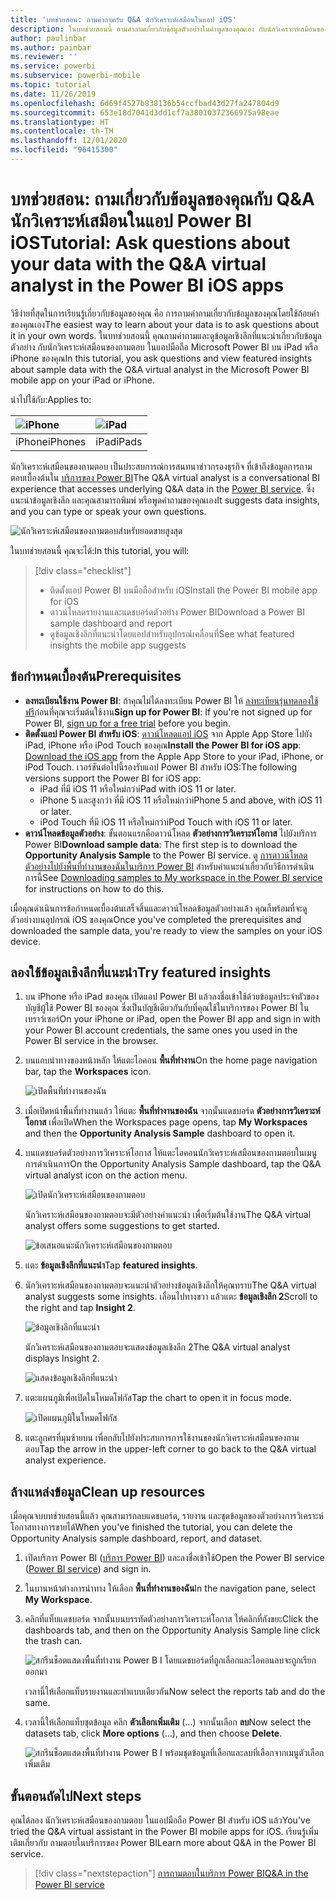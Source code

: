```yaml
---
title: 'บทช่วยสอน: ถามคำถามกับ Q&A นักวิเคราะห์เสมือนในแอป iOS'
description: ในบทช่วยสอนนี้ ถามคำถามเกี่ยวกับข้อมูลตัวอย่างในคำพูดของคุณเอง กับนักวิเคราะห์เสมือนของถามตอบ ในแอปมือถือ Power BI บนอุปกรณ์ iOS ของคุณ
author: paulinbar
ms.author: painbar
ms.reviewer: ''
ms.service: powerbi
ms.subservice: powerbi-mobile
ms.topic: tutorial
ms.date: 11/26/2019
ms.openlocfilehash: 6d69f4527b838136b54ccfbad43d27fa247804d9
ms.sourcegitcommit: 653e18d7041d3dd1cf7a38010372366975a98eae
ms.translationtype: HT
ms.contentlocale: th-TH
ms.lasthandoff: 12/01/2020
ms.locfileid: "96415300"
---
```

# <a name="tutorial-ask-questions-about-your-data-with-the-qa-virtual-analyst-in-the-power-bi-ios-apps"></a><span data-ttu-id="ded30-103">บทช่วยสอน: ถามเกี่ยวกับข้อมูลของคุณกับ Q&A นักวิเคราะห์เสมือนในแอป Power BI iOS</span><span class="sxs-lookup"><span data-stu-id="ded30-103">Tutorial: Ask questions about your data with the Q&A virtual analyst in the Power BI iOS apps</span></span>

<span data-ttu-id="ded30-104">วิธีง่ายที่สุดในการเรียนรู้เกี่ยวกับข้อมูลของคุณ คือ การถามคำถามเกี่ยวกับข้อมูลของคุณโดยใช้ถ้อยคำของคุณเอง</span><span class="sxs-lookup"><span data-stu-id="ded30-104">The easiest way to learn about your data is to ask questions about it in your own words.</span></span> <span data-ttu-id="ded30-105">ในบทช่วยสอนนี้ คุณถามคำถามและดูข้อมูลเชิงลึกที่แนะนำเกี่ยวกับข้อมูลตัวอย่าง กับนักวิเคราะห์เสมือนของถามตอบ ในแอปมือถือ Microsoft Power BI บน iPad หรือ iPhone ของคุณ</span><span class="sxs-lookup"><span data-stu-id="ded30-105">In this tutorial, you ask questions and view featured insights about sample data with the Q&A virtual analyst in the Microsoft Power BI mobile app on your iPad or iPhone.</span></span> 

<span data-ttu-id="ded30-106">นำไปใช้กับ:</span><span class="sxs-lookup"><span data-stu-id="ded30-106">Applies to:</span></span>

| ![iPhone](./media/tutorial-mobile-apps-ios-qna/iphone-logo-50-px.png) | ![iPad](./media/tutorial-mobile-apps-ios-qna/ipad-logo-50-px.png) |
|:--- |:--- |
| <span data-ttu-id="ded30-109">iPhone</span><span class="sxs-lookup"><span data-stu-id="ded30-109">iPhones</span></span> |<span data-ttu-id="ded30-110">iPad</span><span class="sxs-lookup"><span data-stu-id="ded30-110">iPads</span></span> |

<span data-ttu-id="ded30-111">นักวิเคราะห์เสมือนของถามตอบ เป็นประสบการณ์การสนทนาข่าวกรองธุรกิจ ที่เข้าถึงข้อมูลการถามตอบเบื้องต้นใน [บริการของ Power BI](https://powerbi.com)</span><span class="sxs-lookup"><span data-stu-id="ded30-111">The Q&A virtual analyst is a conversational BI experience that accesses underlying Q&A data in the [Power BI service](https://powerbi.com).</span></span> <span data-ttu-id="ded30-112">ซึ่งแนะนำข้อมูลเชิงลึก และคุณสามารถพิมพ์ หรือพูดคำถามของคุณเอง</span><span class="sxs-lookup"><span data-stu-id="ded30-112">It suggests data insights, and you can type or speak your own questions.</span></span>

![นักวิเคราะห์เสมือนของถามตอบสำหรับยอดขายสูงสุด](./media/tutorial-mobile-apps-ios-qna/power-bi-ios-q-n-a-top-sale-intro.png)

<span data-ttu-id="ded30-114">ในบทช่วยสอนนี้ คุณจะได้:</span><span class="sxs-lookup"><span data-stu-id="ded30-114">In this tutorial, you will:</span></span>

> [!div class="checklist"]
> * <span data-ttu-id="ded30-115">ติดตั้งแอป Power BI บนมือถือสำหรับ iOS</span><span class="sxs-lookup"><span data-stu-id="ded30-115">Install the Power BI mobile app for iOS</span></span>
> * <span data-ttu-id="ded30-116">ดาวน์โหลดรายงานและแดชบอร์ดตัวอย่าง Power BI</span><span class="sxs-lookup"><span data-stu-id="ded30-116">Download a Power BI sample dashboard and report</span></span>
> * <span data-ttu-id="ded30-117">ดูข้อมูลเชิงลึกที่แนะนำโดยแอปสำหรับอุปกรณ์เคลื่อนที่</span><span class="sxs-lookup"><span data-stu-id="ded30-117">See what featured insights the mobile app suggests</span></span>

## <a name="prerequisites"></a><span data-ttu-id="ded30-118">ข้อกำหนดเบื้องต้น</span><span class="sxs-lookup"><span data-stu-id="ded30-118">Prerequisites</span></span>

* <span data-ttu-id="ded30-119">**ลงทะเบียนใช้งาน Power BI**: ถ้าคุณไม่ได้ลงทะเบียน Power BI ให้ [ลงทะเบียนรุ่นทดลองใช้ฟรี](https://app.powerbi.com/signupredirect?pbi_source=web)ก่อนที่คุณจะเริ่มต้นใช้งาน</span><span class="sxs-lookup"><span data-stu-id="ded30-119">**Sign up for Power BI**: If you're not signed up for Power BI, [sign up for a free trial](https://app.powerbi.com/signupredirect?pbi_source=web) before you begin.</span></span>
* <span data-ttu-id="ded30-120">**ติดตั้งแอป Power BI สำหรับ iOS**: [ดาวน์โหลดแอป iOS](https://apps.apple.com/app/microsoft-power-bi/id929738808) จาก Apple App Store ไปยัง iPad, iPhone หรือ iPod Touch ของคุณ</span><span class="sxs-lookup"><span data-stu-id="ded30-120">**Install the Power BI for iOS app**: [Download the iOS app](https://apps.apple.com/app/microsoft-power-bi/id929738808) from the Apple App Store to your iPad, iPhone, or iPod Touch.</span></span> <span data-ttu-id="ded30-121">เวอร์ชันต่อไปนี้รองรับแอป Power BI สำหรับ iOS:</span><span class="sxs-lookup"><span data-stu-id="ded30-121">The following versions support the Power BI for iOS app:</span></span>
  * <span data-ttu-id="ded30-122">iPad ที่มี iOS 11 หรือใหม่กว่า</span><span class="sxs-lookup"><span data-stu-id="ded30-122">iPad with iOS 11 or later.</span></span>
  * <span data-ttu-id="ded30-123">iPhone 5 และสูงกว่า ที่มี iOS 11 หรือใหม่กว่า</span><span class="sxs-lookup"><span data-stu-id="ded30-123">iPhone 5 and above, with iOS 11 or later.</span></span> 
  * <span data-ttu-id="ded30-124">iPod Touch ที่มี iOS 11 หรือใหม่กว่า</span><span class="sxs-lookup"><span data-stu-id="ded30-124">iPod Touch with iOS 11 or later.</span></span>
* <span data-ttu-id="ded30-125">**ดาวน์โหลดข้อมูลตัวอย่าง**: ขั้นตอนแรกคือดาวน์โหลด **ตัวอย่างการวิเคราะห์โอกาส** ไปยังบริการ Power BI</span><span class="sxs-lookup"><span data-stu-id="ded30-125">**Download sample data**: The first step is to download the **Opportunity Analysis Sample** to the Power BI service.</span></span> <span data-ttu-id="ded30-126">ดู [การดาวน์โหลดตัวอย่างไปยังพื้นที่ทำงานของฉันในบริการ Power BI](./mobile-apps-download-samples.md) สำหรับคำแนะนำเกี่ยวกับวิธีการดำเนินการนี้</span><span class="sxs-lookup"><span data-stu-id="ded30-126">See [Downloading samples to My workspace in the Power BI service](./mobile-apps-download-samples.md) for instructions on how to do this.</span></span>


<span data-ttu-id="ded30-127">เมื่อคุณดำเนินการข้อกำหนดเบื้องต้นเสร็จสิ้นและดาวน์โหลดข้อมูลตัวอย่างแล้ว คุณก็พร้อมที่จะดูตัวอย่างบนอุปกรณ์ iOS ของคุณ</span><span class="sxs-lookup"><span data-stu-id="ded30-127">Once you've completed the prerequisites and downloaded the sample data, you're ready to view the samples on your iOS device.</span></span>

## <a name="try-featured-insights"></a><span data-ttu-id="ded30-128">ลองใช้ข้อมูลเชิงลึกที่แนะนำ</span><span class="sxs-lookup"><span data-stu-id="ded30-128">Try featured insights</span></span>
1. <span data-ttu-id="ded30-129">บน iPhone หรือ iPad ของคุณ เปิดแอป Power BI แล้วลงชื่อเข้าใช้ด้วยข้อมูลประจำตัวของบัญชีผู้ใช้ Power BI ของคุณ ซึ่งเป็นบัญชีเดียวกันกับที่คุณใช้ในบริการของ Power BI ในเบราว์เซอร์</span><span class="sxs-lookup"><span data-stu-id="ded30-129">On your iPhone or iPad, open the Power BI app and sign in with your Power BI account credentials, the same ones you used in the Power BI service in the browser.</span></span>

2. <span data-ttu-id="ded30-130">บนแถบนำทางของหน้าหลัก ให้แตะไอคอน **พื้นที่ทำงาน**</span><span class="sxs-lookup"><span data-stu-id="ded30-130">On the home page navigation bar, tap the  **Workspaces** icon.</span></span>

    ![เปิดพื้นที่ทำงานของฉัน](./media/tutorial-mobile-apps-ios-qna/power-bi-qna-open-myworkspace.png)

3. <span data-ttu-id="ded30-132">เมื่อเปิดหน้าพื้นที่ทำงานแล้ว ให้แตะ **พื้นที่ทำงานของฉัน** จากนั้นแดชบอร์ด **ตัวอย่างการวิเคราะห์โอกาส** เพื่อเปิด</span><span class="sxs-lookup"><span data-stu-id="ded30-132">When the Workspaces page opens, tap **My Workspaces** and then the **Opportunity Analysis Sample** dashboard to open it.</span></span>


3. <span data-ttu-id="ded30-133">บนแดชบอร์ดตัวอย่างการวิเคราะห์โอกาส ให้แตะไอคอนนักวิเคราะห์เสมือนของถามตอบในเมนูการดำเนินการ</span><span class="sxs-lookup"><span data-stu-id="ded30-133">On the Opportunity Analysis Sample dashboard, tap the Q&A virtual analyst icon on the action menu.</span></span>

    ![เปิดนักวิเคราะห์เสมือนของถามตอบ](./media/tutorial-mobile-apps-ios-qna/power-bi-qna-open-qna.png)

    <span data-ttu-id="ded30-135">นักวิเคราะห์เสมือนของถามตอบจะมีตัวอย่างคำแนะนำ เพื่อเริ่มต้นใช้งาน</span><span class="sxs-lookup"><span data-stu-id="ded30-135">The Q&A virtual analyst offers some suggestions to get started.</span></span>

    ![ข้อเสนอแนะนักวิเคราะห์เสมือนของถามตอบ](./media/tutorial-mobile-apps-ios-qna/power-bi-qna-suggestions.png)

3. <span data-ttu-id="ded30-137">แตะ **ข้อมูลเชิงลึกที่แนะนำ**</span><span class="sxs-lookup"><span data-stu-id="ded30-137">Tap **featured insights**.</span></span>

4. <span data-ttu-id="ded30-138">นักวิเคราะห์เสมือนของถามตอบจะแนะนำตัวอย่างข้อมูลเชิงลึกให้คุณทราบ</span><span class="sxs-lookup"><span data-stu-id="ded30-138">The Q&A virtual analyst suggests some insights.</span></span> <span data-ttu-id="ded30-139">เลื่อนไปทางขวา แล้วแตะ **ข้อมูลเชิงลึก 2**</span><span class="sxs-lookup"><span data-stu-id="ded30-139">Scroll to the right and tap **Insight 2**.</span></span>

    ![ข้อมูลเชิงลึกที่แนะนำ](./media/tutorial-mobile-apps-ios-qna/power-bi-ios-qna-suggest-insight-2.png)

   <span data-ttu-id="ded30-141">นักวิเคราะห์เสมือนของถามตอบจะแสดงข้อมูลเชิงลึก 2</span><span class="sxs-lookup"><span data-stu-id="ded30-141">The Q&A virtual analyst displays Insight 2.</span></span>

    ![แสดงข้อมูลเชิงลึกที่แนะนำ](./media/tutorial-mobile-apps-ios-qna/power-bi-ios-qna-show-insight-2.png)

5. <span data-ttu-id="ded30-143">แตะแผนภูมิเพื่อเปิดในโหมดโฟกัส</span><span class="sxs-lookup"><span data-stu-id="ded30-143">Tap the chart to open it in focus mode.</span></span>

    ![เปิดแผนภูมิในโหมดโฟกัส](./media/tutorial-mobile-apps-ios-qna/power-bi-ios-qna-open-insight-2.png)

6. <span data-ttu-id="ded30-145">แตะลูกศรที่มุมซ้ายบน เพื่อกลับไปยังประสบการการใช้งานของนักวิเคราะห์เสมือนของถามตอบ</span><span class="sxs-lookup"><span data-stu-id="ded30-145">Tap the arrow in the upper-left corner to go back to the Q&A virtual analyst experience.</span></span>

## <a name="clean-up-resources"></a><span data-ttu-id="ded30-146">ล้างแหล่งข้อมูล</span><span class="sxs-lookup"><span data-stu-id="ded30-146">Clean up resources</span></span>

<span data-ttu-id="ded30-147">เมื่อคุณจบบทช่วยสอนนี้แล้ว คุณสามารถลบแดชบอร์ด, รายงาน และชุดข้อมูลของตัวอย่างการวิเคราะห์โอกาสทางการขายได้</span><span class="sxs-lookup"><span data-stu-id="ded30-147">When you've finished the tutorial, you can delete the Opportunity Analysis sample dashboard, report, and dataset.</span></span>

1. <span data-ttu-id="ded30-148">เปิดบริการ Power BI ([บริการ Power BI](https://app.powerbi.com)) และลงชื่อเข้าใช้</span><span class="sxs-lookup"><span data-stu-id="ded30-148">Open the Power BI service ([Power BI service](https://app.powerbi.com)) and sign in.</span></span>

2. <span data-ttu-id="ded30-149">ในบานหน้าต่างการนำทาง ให้เลือก **พื้นที่ทำงานของฉัน**</span><span class="sxs-lookup"><span data-stu-id="ded30-149">In the navigation pane, select **My Workspace**.</span></span>

3. <span data-ttu-id="ded30-150">คลิกที่แท็บแดชบอร์ด จากนั้นบนบรรทัดตัวอย่างการวิเคราะห์โอกาส ให้คลิกที่ถังขยะ</span><span class="sxs-lookup"><span data-stu-id="ded30-150">Click the dashboards tab, and then on the Opportunity Analysis Sample line click the trash can.</span></span>

    ![สกรีนช็อตแสดงพื้นที่ทำงาน Power B I โดยแดชบอร์ดที่ถูกเลือกและไอคอนลบจะถูกเรียกออกมา](./media/tutorial-mobile-apps-ios-qna/power-bi-tutorial-mobile-apps-ios-qna-delete-opportunity-analysis-sample.png)

    <span data-ttu-id="ded30-152">เวลานี้ให้เลือกแท็บรายงานและทำแบบเดียวกัน</span><span class="sxs-lookup"><span data-stu-id="ded30-152">Now select the reports tab and do the same.</span></span>

4. <span data-ttu-id="ded30-153">เวลานี้ให้เลือกแท็บชุดข้อมูล คลิก **ตัวเลือกเพิ่มเติม** (...) จากนั้นเลือก **ลบ**</span><span class="sxs-lookup"><span data-stu-id="ded30-153">Now select the datasets tab, click **More options** (...), and then choose **Delete**.</span></span>

    ![สกรีนช็อตแสดงพื้นที่ทำงาน Power B I พร้อมชุดข้อมูลที่เลือกและลบที่เลือกจากเมนูตัวเลือกเพิ่มเติม](./media/tutorial-mobile-apps-ios-qna/power-bi-tutorial-mobile-apps-ios-qna-delete-opportunity-analysis-sample-datasets.png)

## <a name="next-steps"></a><span data-ttu-id="ded30-155">ขั้นตอนถัดไป</span><span class="sxs-lookup"><span data-stu-id="ded30-155">Next steps</span></span>

<span data-ttu-id="ded30-156">คุณได้ลอง นักวิเคราะห์เสมือนของถามตอบ ในแอปมือถือ Power BI สำหรับ iOS แล้ว</span><span class="sxs-lookup"><span data-stu-id="ded30-156">You've tried the Q&A virtual assistant in the Power BI mobile apps for iOS.</span></span> <span data-ttu-id="ded30-157">เรียนรู้เพิ่มเติมเกี่ยวกับ ถามตอบในบริการของ Power BI</span><span class="sxs-lookup"><span data-stu-id="ded30-157">Learn more about Q&A in the Power BI service.</span></span>
> [!div class="nextstepaction"]
> [<span data-ttu-id="ded30-158">การถามตอบในบริการ Power BI</span><span class="sxs-lookup"><span data-stu-id="ded30-158">Q&A in the Power BI service</span></span>](../end-user-q-and-a.md)